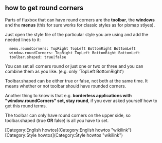 how to get round corners
------------------------

Parts of fluxbox that can have round corners are the **toolbar**, the **windows** and the **menus** (this for sure works for classic styles as for pixmap stlyes).

Just open the style file of the particular style you are using and add the needed lines to it:

`  menu.roundCorners: TopRight TopLeft BottomRight BottomLeft`
`  window.roundCorners: TopRight TopLeft BottomRight BottomLeft`
`  toolbar.shaped: true|false`

You can set all corners round or just one or two or three and you can combine them as you like. (e.g. only 'TopLeft BottomRight')

Toolbar.shaped can be either true or false, not both at the same time. It means whether or not toolbar should have rounded corners.

Another thing to know is that e.g. **borderless applications with "window.roundCorners" set, stay round**, if you ever asked yourself how to get this round terms.

The toolbar can only have round corners on the upper side, so toolbar.shaped (true **OR** false) is all you have to set.

[Category:English howtos](Category:English howtos "wikilink") [Category:Style howtos](Category:Style howtos "wikilink")
